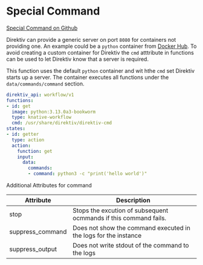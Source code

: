 # Special Command 
 [Special Command on Github](https://github.com/direktiv/direktiv-examples/tree/main/special_command)

Direktiv can provide a generic server on port `8080` for containers not providing one. An example could be a `python` container from [Docker Hub](https://hub.docker.com/). To avoid
creating a custom container for Direktiv the `cmd` atttribute in functions can be used to let Direktiv know that a server is required. 


This function uses the default `python` container and wit hthe `cmd` set Direktiv starts up a server. The container executes all functions under the `data/commands/command` section.


```yaml title="Python Function"
direktiv_api: workflow/v1
functions:
- id: get
  image: python:3.13.0a3-bookworm
  type: knative-workflow
  cmd: /usr/share/direktiv/direktiv-cmd
states:
- id: getter 
  type: action
  action:
    function: get
    input: 
      data:
        commands:
        - command: python3 -c "print('hello world')"

```


Additional Attributes for command

| Attribute | Description |
|-----|-------|
| stop | Stops the excution of subsequent ocmmands if this command fails. |
| suppress_command | Does not show the command executed in the logs for the instance |
| suppress_output | Does not write stdout of the command to the logs |